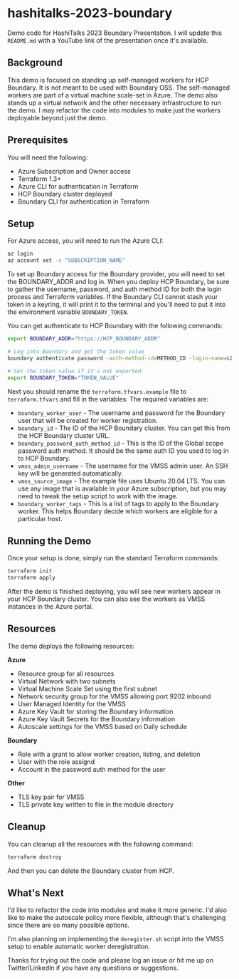 # hashitalks-2023-boundary

Demo code for HashiTalks 2023 Boundary Presentation. I will update this `README.md` with a YouTube link of the presentation once it's available.

## Background

This demo is focused on standing up self-managed workers for HCP Boundary. It is not meant to be used with Boundary OSS. The self-managed workers are part of a virtual machine scale-set in Azure. The demo also stands up a virtual network and the other necessary infrastructure to run the demo. I may refactor the code into modules to make just the workers deployable beyond just the demo.

## Prerequisites

You will need the following:

* Azure Subscription and Owner access
* Terraform 1.3+
* Azure CLI for authentication in Terraform
* HCP Boundary cluster deployed
* Boundary CLI for authentication in Terraform

## Setup

For Azure access, you will need to run the Azure CLI:

```bash
az login
az account set -s "SUBSCRIPTION_NAME"
```

To set up Boundary access for the Boundary provider, you will need to set the BOUNDARY_ADDR and log in. When you deploy HCP Boundary, be sure to gather the username, password, and auth method ID for both the login process and Terraform variables. If the Boundary CLI cannot stash your token in a keyring, it will print it to the terminal and you'll need to put it into the environment variable `BOUNDARY_TOKEN`.

You can get authenticate to HCP Boundary with the following commands:

```bash
export BOUNDARY_ADDR="https://HCP_BOUNDARY_ADDR"

# Log into Boundary and get the token value
boundary authenticate password -auth-method-id=METHOD_ID -login-name=LOGIN_NAME

# Set the token value if it's not exported
export BOUNDARY_TOKEN="TOKEN_VALUE"
```

Next you should rename the `terraform.tfvars.example` file to `terraform.tfvars` and fill in the variables. The required variables are:

* `boundary_worker_user` - The username and password for the Boundary user that will be created for worker registration.
* `boundary_id` - The ID of the HCP Boundary cluster. You can get this from the HCP Boundary cluster URL.
* `boundary_password_auth_method_id` - This is the ID of the Global scope password auth method. It should be the same auth ID you used to log in to HCP Boundary.
* `vmss_admin_username` - The username for the VMSS admin user. An SSH key will be generated automatically.
* `vmss_source_image` - The example file uses Ubuntu 20.04 LTS. You can use any image that is available in your Azure subscription, but you may need to tweak the setup script to work with the image.
* `boundary_worker_tags` - This is a list of tags to apply to the Boundary worker. This helps Boundary decide which workers are eligible for a particular host.

## Running the Demo

Once your setup is done, simply run the standard Terraform commands:

```bash
terraform init
terraform apply
```

After the demo is finished deploying, you will see new workers appear in your HCP Boundary cluster. You can also see the workers as VMSS instances in the Azure portal.

## Resources

The demo deploys the following resources:

**Azure**

* Resource group for all resources
* Virtual Network with two subnets
* Virtual Machine Scale Set using the first subnet
* Network security group for the VMSS allowing port 9202 inbound
* User Managed Identity for the VMSS
* Azure Key Vault for storing the Boundary information
* Azure Key Vault Secrets for the Boundary information
* Autoscale settings for the VMSS based on Daily schedule

**Boundary**

* Role with a grant to allow worker creation, listing, and deletion
* User with the role assignd
* Account in the password auth method for the user

**Other**

* TLS key pair for VMSS
* TLS private key written to file in the module directory

## Cleanup

You can cleanup all the resources with the following command:

```bash
terraform destroy
```

And then you can delete the Boundary cluster from HCP.

## What's Next

I'd like to refactor the code into modules and make it more generic. I'd also like to make the autoscale policy more flexible, although that's challenging since there are so many possible options.

I'm also planning on implementing the `deregister.sh` script into the VMSS setup to enable automatic worker deregistration.

Thanks for trying out the code and please log an issue or hit me up on Twitter/LinkedIn if you have any questions or suggestions.
